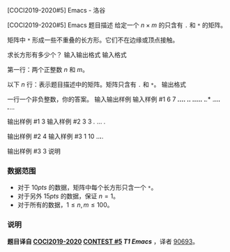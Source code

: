 



[COCI2019-2020#5] Emacs - 洛谷














[COCI2019-2020#5] Emacs
题目描述
给定一个 $n\times m$ 的只含有 `.` 和 `*` 的矩阵。

矩阵中 `*` 形成一些不重叠的长方形。它们不在边缘或顶点接触。

求长方形有多少个？
输入输出格式
输入格式

第一行：两个正整数 $n$ 和 $m$。

以下 $n$ 行：表示题目描述中的矩阵。矩阵只含有 `.` 和 `*`。
输出格式

一行一个非负整数，你的答案。
输入输出样例
输入样例 #1
6 7
***....
***..**
.....**
.***.**
.***...
.***...

输出样例 #1
3
输入样例 #2
3 3
*.*
...
*.*

输出样例 #2
4
输入样例 #3
1 10
.*.**.***.

输出样例 #3
3
说明
### 数据范围

- 对于 $10 pts$ 的数据，矩阵中每个长方形只含一个 `*`。
- 对于另外 $15 pts$ 的数据，保证 $n=1$。
- 对于所有的数据，$1\leq n,m\leq 100$。

### 说明

**题目译自 [COCI2019-2020](https://hsin.hr/coci/archive/2019_2020/) [CONTEST #5](https://hsin.hr/coci/archive/2019_2020/contest5_tasks.pdf)  _T1 Emacs_** ，译者 [90693](/user/90693)。






